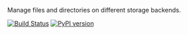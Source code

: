 Manage files and directories on different storage backends.

[![Build Status](https://travis-ci.org/triagemd/stored.svg?branch=master)](https://travis-ci.org/triagemd/stored) [![PyPI version](https://badge.fury.io/py/stored.svg)](https://badge.fury.io/py/stored)
